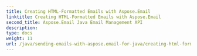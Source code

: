 ```yaml
---
title: Creating HTML-Formatted Emails with Aspose.Email
linktitle: Creating HTML-Formatted Emails with Aspose.Email
second_title: Aspose.Email Java Email Management API
description: 
type: docs
weight: 11
url: /java/sending-emails-with-aspose.email-for-java/creating-html-formatted-emails/
---
```

